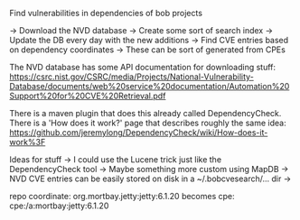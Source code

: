 Find vulnerabilities in dependencies of bob projects

-> Download the NVD database
-> Create some sort of search index
-> Update the DB every day with the new additions
-> Find CVE entries based on dependency coordinates
   -> These can be sort of generated from CPEs
   
The NVD database has some API documentation for downloading stuff:
https://csrc.nist.gov/CSRC/media/Projects/National-Vulnerability-Database/documents/web%20service%20documentation/Automation%20Support%20for%20CVE%20Retrieval.pdf

There is a maven plugin that does this already called DependencyCheck.
There is a 'How does it work?' page that describes roughly the same idea:
https://github.com/jeremylong/DependencyCheck/wiki/How-does-it-work%3F

Ideas for stuff
-> I could use the Lucene trick just like the DependencyCheck tool
-> Maybe something more custom using MapDB
-> NVD CVE entries can be easily stored on disk in a ~/.bobcvesearch/... dir
-> 

repo coordinate: org.mortbay.jetty:jetty:6.1.20
becomes cpe:     cpe:/a:mortbay:jetty:6.1.20
